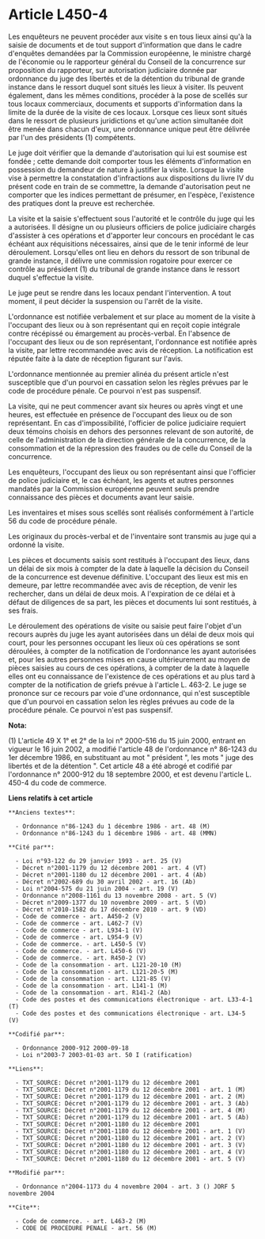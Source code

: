 # Article L450-4

Les enquêteurs ne peuvent procéder aux visite s en tous lieux ainsi qu'à la saisie de documents et de tout support
d'information que dans le cadre d'enquêtes demandées par la Commission européenne, le ministre chargé de l'économie ou le
rapporteur général du Conseil de la concurrence sur proposition du rapporteur, sur autorisation judiciaire donnée par
ordonnance du juge des libertés et de la détention du tribunal de grande instance dans le ressort duquel sont situés les
lieux à visiter. Ils peuvent également, dans les mêmes conditions, procéder à la pose de scellés sur tous locaux commerciaux,
documents et supports d'information dans la limite de la durée de la visite de ces locaux. Lorsque ces lieux sont situés dans
le ressort de plusieurs juridictions et qu'une action simultanée doit être menée dans chacun d'eux, une ordonnance unique
peut être délivrée par l'un des présidents (1) compétents.

Le juge doit vérifier que la demande d'autorisation qui lui est soumise est fondée ; cette demande doit comporter tous les
éléments d'information en possession du demandeur de nature à justifier la visite. Lorsque la visite vise à permettre la
constatation d'infractions aux dispositions du livre IV du présent code en train de se commettre, la demande d'autorisation
peut ne comporter que les indices permettant de présumer, en l'espèce, l'existence des pratiques dont la preuve est
recherchée. 

La visite et la saisie s'effectuent sous l'autorité et le contrôle du juge qui les a autorisées. Il désigne un ou plusieurs
officiers de police judiciaire chargés d'assister à ces opérations et d'apporter leur concours en procédant le cas échéant
aux réquisitions nécessaires, ainsi que de le tenir informé de leur déroulement. Lorsqu'elles ont lieu en dehors du ressort
de son tribunal de grande instance, il délivre une commission rogatoire pour exercer ce contrôle au président (1) du tribunal
de grande instance dans le ressort duquel s'effectue la visite.

Le juge peut se rendre dans les locaux pendant l'intervention. A tout moment, il peut décider la suspension ou l'arrêt de la
visite.

L'ordonnance est notifiée verbalement et sur place au moment de la visite à l'occupant des lieux ou à son représentant qui en
reçoit copie intégrale contre récépissé ou émargement au procès-verbal. En l'absence de l'occupant des lieux ou de son
représentant, l'ordonnance est notifiée après la visite, par lettre recommandée avec avis de réception. La notification est
réputée faite à la date de réception figurant sur l'avis. 

L'ordonnance mentionnée au premier alinéa du présent article n'est susceptible que d'un pourvoi en cassation selon les règles
prévues par le code de procédure pénale. Ce pourvoi n'est pas suspensif.

La visite, qui ne peut commencer avant six heures ou après vingt et une heures, est effectuée en présence de l'occupant des
lieux ou de son représentant. En cas d'impossibilité, l'officier de police judiciaire requiert deux témoins choisis en dehors
des personnes relevant de son autorité, de celle de l'administration de la direction générale de la concurrence, de la
consommation et de la répression des fraudes ou de celle du Conseil de la concurrence. 

Les enquêteurs, l'occupant des lieux ou son représentant ainsi que l'officier de police judiciaire et, le cas échéant, les
agents et autres personnes mandatés par la Commission européenne peuvent seuls prendre connaissance des pièces et documents
avant leur saisie.

Les inventaires et mises sous scellés sont réalisés conformément à l'article 56 du code de procédure pénale.

Les originaux du procès-verbal et de l'inventaire sont transmis au juge qui a ordonné la visite.

Les pièces et documents saisis sont restitués à l'occupant des lieux, dans un délai de six mois à compter de la date à
laquelle la décision du Conseil de la concurrence est devenue définitive. L'occupant des lieux est mis en demeure, par lettre
recommandée avec avis de réception, de venir les rechercher, dans un délai de deux mois. A l'expiration de ce délai et à
défaut de diligences de sa part, les pièces et documents lui sont restitués, à ses frais.  

Le déroulement des opérations de visite ou saisie peut faire l'objet d'un recours auprès du juge les ayant autorisées dans un
délai de deux mois qui court, pour les personnes occupant les lieux où ces opérations se sont déroulées, à compter de la
notification de l'ordonnance les ayant autorisées et, pour les autres personnes mises en cause ultérieurement au moyen de
pièces saisies au cours de ces opérations, à compter de la date à laquelle elles ont eu connaissance de l'existence de ces
opérations et au plus tard à compter de la notification de griefs prévue à l'article L. 463-2. Le juge se prononce sur ce
recours par voie d'une ordonnance, qui n'est susceptible que d'un pourvoi en cassation selon les règles prévues au code de la
procédure pénale. Ce pourvoi n'est pas suspensif.

**Nota:**

(1)  L'article 49 X 1° et 2° de la loi n° 2000-516 du 15 juin 2000, entrant en vigueur le 16 juin 2002, a modifié l'article
48 de l'ordonnance n° 86-1243 du 1er décembre 1986, en substituant au mot " président ", les mots " juge des libertés et de
la détention ". Cet article 48 a été abrogé et codifié par l'ordonnance n° 2000-912 du 18 septembre 2000, et est devenu
l'article L. 450-4 du code de commerce.

**Liens relatifs à cet article**

	**Anciens textes**:

	  - Ordonnance n°86-1243 du 1 décembre 1986 - art. 48 (M)
	  - Ordonnance n°86-1243 du 1 décembre 1986 - art. 48 (MMN)

	**Cité par**:

	  - Loi n°93-122 du 29 janvier 1993 - art. 25 (V)
	  - Décret n°2001-1179 du 12 décembre 2001 - art. 4 (VT)
	  - Décret n°2001-1180 du 12 décembre 2001 - art. 4 (Ab)
	  - Décret n°2002-689 du 30 avril 2002 - art. 16 (Ab)
	  - Loi n°2004-575 du 21 juin 2004 - art. 19 (V)
	  - Ordonnance n°2008-1161 du 13 novembre 2008 - art. 5 (V)
	  - Décret n°2009-1377 du 10 novembre 2009 - art. 5 (VD)
	  - Décret n°2010-1582 du 17 décembre 2010 - art. 9 (VD)
	  - Code de commerce - art. A450-2 (V)
	  - Code de commerce - art. L462-7 (V)
	  - Code de commerce - art. L934-1 (V)
	  - Code de commerce - art. L954-9 (V)
	  - Code de commerce. - art. L450-5 (V)
	  - Code de commerce. - art. L450-6 (V)
	  - Code de commerce. - art. R450-2 (V)
	  - Code de la consommation - art. L121-20-10 (M)
	  - Code de la consommation - art. L121-20-5 (M)
	  - Code de la consommation - art. L121-85 (V)
	  - Code de la consommation - art. L141-1 (M)
	  - Code de la consommation - art. R141-2 (Ab)
	  - Code des postes et des communications électronique - art. L33-4-1 (T)
	  - Code des postes et des communications électronique - art. L34-5 (V)

	**Codifié par**:

	  - Ordonnance 2000-912 2000-09-18
	  - Loi n°2003-7 2003-01-03 art. 50 I (ratification)

	**Liens**:

	  - TXT_SOURCE: Décret n°2001-1179 du 12 décembre 2001
	  - TXT_SOURCE: Décret n°2001-1179 du 12 décembre 2001 - art. 1 (M)
	  - TXT_SOURCE: Décret n°2001-1179 du 12 décembre 2001 - art. 2 (M)
	  - TXT_SOURCE: Décret n°2001-1179 du 12 décembre 2001 - art. 3 (Ab)
	  - TXT_SOURCE: Décret n°2001-1179 du 12 décembre 2001 - art. 4 (M)
	  - TXT_SOURCE: Décret n°2001-1179 du 12 décembre 2001 - art. 5 (Ab)
	  - TXT_SOURCE: Décret n°2001-1180 du 12 décembre 2001
	  - TXT_SOURCE: Décret n°2001-1180 du 12 décembre 2001 - art. 1 (V)
	  - TXT_SOURCE: Décret n°2001-1180 du 12 décembre 2001 - art. 2 (V)
	  - TXT_SOURCE: Décret n°2001-1180 du 12 décembre 2001 - art. 3 (V)
	  - TXT_SOURCE: Décret n°2001-1180 du 12 décembre 2001 - art. 4 (V)
	  - TXT_SOURCE: Décret n°2001-1180 du 12 décembre 2001 - art. 5 (V)

	**Modifié par**:

	  - Ordonnance n°2004-1173 du 4 novembre 2004 - art. 3 () JORF 5 novembre 2004

	**Cite**:

	  - Code de commerce. - art. L463-2 (M)
	  - CODE DE PROCEDURE PENALE - art. 56 (M)
